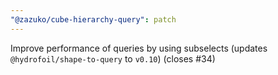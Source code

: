 ```yaml
---
"@zazuko/cube-hierarchy-query": patch
---
```


Improve performance of queries by using subselects (updates `@hydrofoil/shape-to-query` to `v0.10`) (closes #34)
